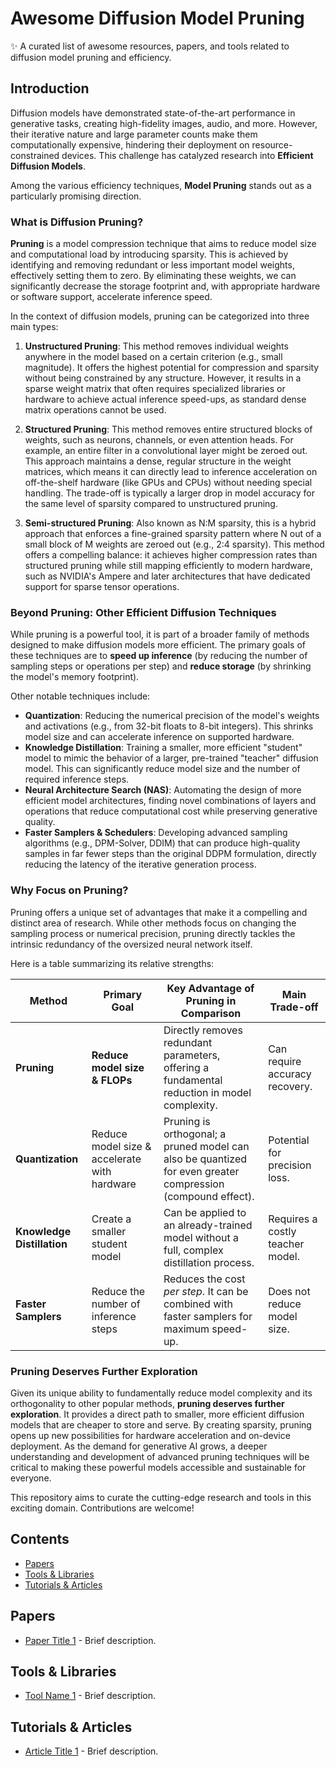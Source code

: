 # Awesome Diffusion Model Pruning

✨ A curated list of awesome resources, papers, and tools related to diffusion model pruning and efficiency.

## Introduction

Diffusion models have demonstrated state-of-the-art performance in generative tasks, creating high-fidelity images, audio, and more. However, their iterative nature and large parameter counts make them computationally expensive, hindering their deployment on resource-constrained devices. This challenge has catalyzed research into **Efficient Diffusion Models**.

Among the various efficiency techniques, **Model Pruning** stands out as a particularly promising direction.

### What is Diffusion Pruning?

**Pruning** is a model compression technique that aims to reduce model size and computational load by introducing sparsity. This is achieved by identifying and removing redundant or less important model weights, effectively setting them to zero. By eliminating these weights, we can significantly decrease the storage footprint and, with appropriate hardware or software support, accelerate inference speed.

In the context of diffusion models, pruning can be categorized into three main types:

1.  **Unstructured Pruning**: This method removes individual weights anywhere in the model based on a certain criterion (e.g., small magnitude). It offers the highest potential for compression and sparsity without being constrained by any structure. However, it results in a sparse weight matrix that often requires specialized libraries or hardware to achieve actual inference speed-ups, as standard dense matrix operations cannot be used.

2.  **Structured Pruning**: This method removes entire structured blocks of weights, such as neurons, channels, or even attention heads. For example, an entire filter in a convolutional layer might be zeroed out. This approach maintains a dense, regular structure in the weight matrices, which means it can directly lead to inference acceleration on off-the-shelf hardware (like GPUs and CPUs) without needing special handling. The trade-off is typically a larger drop in model accuracy for the same level of sparsity compared to unstructured pruning.

3.  **Semi-structured Pruning**: Also known as N:M sparsity, this is a hybrid approach that enforces a fine-grained sparsity pattern where N out of a small block of M weights are zeroed out (e.g., 2:4 sparsity). This method offers a compelling balance: it achieves higher compression rates than structured pruning while still mapping efficiently to modern hardware, such as NVIDIA's Ampere and later architectures that have dedicated support for sparse tensor operations.

### Beyond Pruning: Other Efficient Diffusion Techniques

While pruning is a powerful tool, it is part of a broader family of methods designed to make diffusion models more efficient. The primary goals of these techniques are to **speed up inference** (by reducing the number of sampling steps or operations per step) and **reduce storage** (by shrinking the model's memory footprint).

Other notable techniques include:

* **Quantization**: Reducing the numerical precision of the model's weights and activations (e.g., from 32-bit floats to 8-bit integers). This shrinks model size and can accelerate inference on supported hardware.
* **Knowledge Distillation**: Training a smaller, more efficient "student" model to mimic the behavior of a larger, pre-trained "teacher" diffusion model. This can significantly reduce model size and the number of required inference steps.
* **Neural Architecture Search (NAS)**: Automating the design of more efficient model architectures, finding novel combinations of layers and operations that reduce computational cost while preserving generative quality.
* **Faster Samplers & Schedulers**: Developing advanced sampling algorithms (e.g., DPM-Solver, DDIM) that can produce high-quality samples in far fewer steps than the original DDPM formulation, directly reducing the latency of the iterative generation process.

### Why Focus on Pruning?

Pruning offers a unique set of advantages that make it a compelling and distinct area of research. While other methods focus on changing the sampling process or numerical precision, pruning directly tackles the intrinsic redundancy of the oversized neural network itself.

Here is a table summarizing its relative strengths:

| Method                 | Primary Goal                                  | Key Advantage of Pruning in Comparison                                                                  | Main Trade-off               |
| ---------------------- | --------------------------------------------- | ------------------------------------------------------------------------------------------------------- | ---------------------------- |
| **Pruning** | **Reduce model size & FLOPs** | Directly removes redundant parameters, offering a fundamental reduction in model complexity.              | Can require accuracy recovery. |
| **Quantization** | Reduce model size & accelerate with hardware  | Pruning is orthogonal; a pruned model can also be quantized for even greater compression (compound effect). | Potential for precision loss.  |
| **Knowledge Distillation** | Create a smaller student model              | Can be applied to an already-trained model without a full, complex distillation process.                | Requires a costly teacher model. |
| **Faster Samplers** | Reduce the number of inference steps          | Reduces the cost *per step*. It can be combined with faster samplers for maximum speed-up.               | Does not reduce model size.    |

### Pruning Deserves Further Exploration

Given its unique ability to fundamentally reduce model complexity and its orthogonality to other popular methods, **pruning deserves further exploration**. It provides a direct path to smaller, more efficient diffusion models that are cheaper to store and serve. By creating sparsity, pruning opens up new possibilities for hardware acceleration and on-device deployment. As the demand for generative AI grows, a deeper understanding and development of advanced pruning techniques will be critical to making these powerful models accessible and sustainable for everyone.

This repository aims to curate the cutting-edge research and tools in this exciting domain. Contributions are welcome!
## Contents

- [Papers](#papers)
- [Tools & Libraries](#tools--libraries)
- [Tutorials & Articles](#tutorials--articles)

## Papers
- [Paper Title 1](http://example.com) - Brief description.

## Tools & Libraries
- [Tool Name 1](http://example.com) - Brief description.

## Tutorials & Articles
- [Article Title 1](http://example.com) - Brief description.